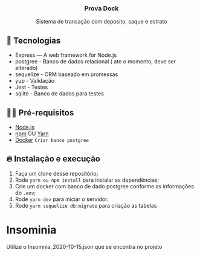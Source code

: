 <h3 align="center">
  Prova Dock
</h3>

<p align="center">Sistema de transação com deposito, saque e estrato </p>

## 🚀 Tecnologias

- Express — A web framework for Node.js
- postgree - Banco de dados relacional ( ate o momento, deve ser alterado)
- sequelize - ORM baseado em promessas
- yup - Validação
- Jest - Testes
- sqlite - Banco de dados para testes

## ✋🏻 Pré-requisitos

- [Node.js](https://nodejs.org/en/)
- [npm](https://www.npmjs.com/) OU [Yarn](https://yarnpkg.com/pt-BR/docs/install)
- [Docker](https://www.docker.com/) `Criar banco postgree`

## 🔥 Instalação e execução

1. Faça um clone desse repositório;
2. Rode `yarn ou npm install` para instalar as dependências;
3. Crie um docker com banco de dado postgree conforme as informações do `.env`;
4. Rode `yarn dev` para iniciar o servidor.
5. Rode `yarn sequelize db:migrate` para criação as tabelas

# Insominia

Utilize o Insomnia_2020-10-15.json que se encontra no projeto
